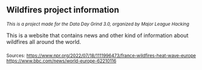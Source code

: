 ## Wildfires project information

<sub>_This is a project made for the Data Day Grind 3.0, organized by Major League Hacking_<sub>

This is a website that contains news and other kind of information about wildfires all around the world.

<sub>Sources:</sub>
<sub>https://www.npr.org/2022/07/18/1111996473/france-wildfires-heat-wave-europe</sub>
<sub>https://www.bbc.com/news/world-europe-62210116</sub>
